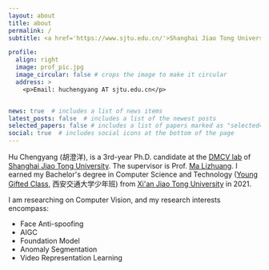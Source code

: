 ```yaml
---
layout: about
title: about
permalink: /
subtitle: <a href='https://www.sjtu.edu.cn/'>Shanghai Jiao Tong University</a>, <a href='https://dmcv.sjtu.edu.cn/'>DMCV Lab</a>, PhD Candidate.

profile:
  align: right
  image: prof_pic.jpg
  image_circular: false # crops the image to make it circular
  address: >
    <p>Email: huchengyang AT sjtu.edu.cn</p>


news: true  # includes a list of news items
latest_posts: false  # includes a list of the newest posts
selected_papers: false # includes a list of papers marked as "selected={true}"
social: true  # includes social icons at the bottom of the page
---
```


Hu Chengyang (胡澄洋), is a 3rd-year Ph.D. candidate at the [DMCV lab](https://dmcv.sjtu.edu.cn/) of [Shanghai Jiao Tong University](https://www.sjtu.edu.cn/). The supervisor is Prof. [Ma Lizhuang](https://dmcv.sjtu.edu.cn/people/). I earned my Bachelor's degree in Computer Science and Technology ([Young Gifted Class](https://bjb.xjtu.edu.cn/info/1071/1237.htm), 西安交通大学少年班) from [Xi'an Jiao Tong University](http://en.xjtu.edu.cn/) in 2021.

I am researching on Computer Vision, and my research interests encompass:

* Face Anti-spoofing
* AIGC
* Foundation Model
* Anomaly Segmentation
* Video Representation Learning
